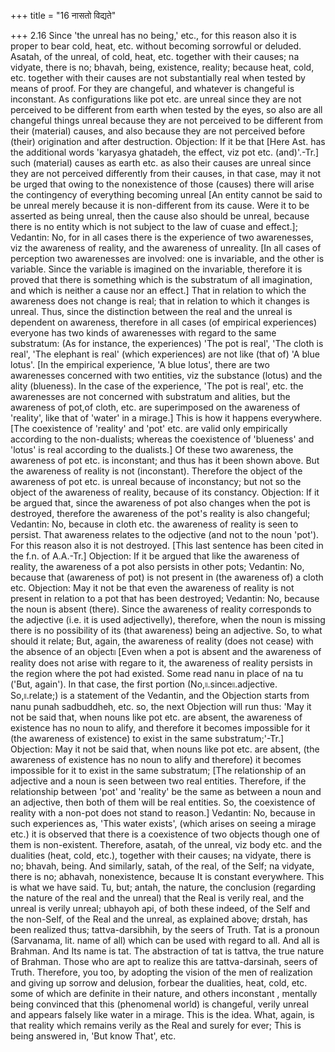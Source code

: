 +++
title = "16 नासतो विद्यते"

+++
2.16 Since 'the unreal has no being,' etc., for this reason also it is
proper to bear cold, heat, etc. without becoming sorrowful or deluded.
Asatah, of the unreal, of cold, heat, etc. together with their causes;
na vidyate, there is no; bhavah, being, existence, reality; because
heat, cold, etc. together with their causes are not substantially real
when tested by means of proof. For they are changeful, and whatever is
changeful is inconstant. As configurations like pot etc. are unreal
since they are not perceived to be different from earth when tested by
the eyes, so also are all changeful things unreal because they are not
perceived to be different from their (material) causes, and also because
they are not perceived before (their) origination and after destruction.
Objection: If it be that \[Here Ast. has the additional words 'karyasya
ghatadeh, the effect, viz pot etc. (and)'.-Tr.\] such (material) causes
as earth etc. as also their causes are unreal since they are not
perceived differently from their causes, in that case, may it not be
urged that owing to the nonexistence of those (causes) there will arise
the contingency of everything becoming unreal \[An entity cannot be said
to be unreal merely because it is non-different from its cause. Were it
to be asserted as being unreal, then the cause also should be unreal,
because there is no entity which is not subject to the law of cuase and
effect.\]; Vedantin: No, for in all cases there is the experience of two
awarenesses, viz the awareness of reality, and the awareness of
unreality. \[In all cases of perception two awarenesses are involved:
one is invariable, and the other is variable. Since the variable is
imagined on the invariable, therefore it is proved that there is
something which is the substratum of all imagination, and which is
neither a cause nor an effect.\] That in relation to which the awareness
does not change is real; that in relation to which it changes is unreal.
Thus, since the distinction between the real and the unreal is dependent
on awareness, therefore in all cases (of empirical experiences) everyone
has two kinds of awarenesses with regard to the same substratum: (As for
instance, the experiences) 'The pot is real', 'The cloth is real', 'The
elephant is real' (which experiences) are not like (that of) 'A blue
lotus'. \[In the empirical experience, 'A blue lotus', there are two
awarenesses concerned with two entities, viz the substance (lotus) and
the ality (blueness). In the case of the experience, 'The pot is real',
etc. the awarenesses are not concerned with substratum and alities, but
the awareness of pot,of cloth, etc. are superimposed on the awareness of
'reality', like that of 'water' in a mirage.\] This is how it happens
everywhere. \[The coexistence of 'reality' and 'pot' etc. are valid only
empirically according to the non-dualists; whereas the coexistence of
'blueness' and 'lotus' is real according to the dualists.\] Of these two
awareness, the awareness of pot etc. is inconstant; and thus has it been
shown above. But the awareness of reality is not (inconstant). Therefore
the object of the awareness of pot etc. is unreal because of
inconstancy; but not so the object of the awareness of reality, because
of its constancy. Objection: If it be argued that, since the awareness
of pot also changes when the pot is destroyed, therefore the awareness
of the pot's reality is also changeful; Vedantin: No, because in cloth
etc. the awareness of reality is seen to persist. That awareness relates
to the odjective (and not to the noun 'pot'). For this reason also it is
not destroyed. \[This last sentence has been cited in the f.n. of
A.A.-Tr.\] Objection: If it be argued that like the awareness of
reality, the awareness of a pot also persists in other pots; Vedantin:
No, because that (awareness of pot) is not present in (the awareness of)
a cloth etc. Objection: May it not be that even the awareness of reality
is not present in relation to a pot that has been destroyed; Vedantin:
No, because the noun is absent (there). Since the awareness of reality
corresponds to the adjective (i.e. it is used adjectivelly), therefore,
when the noun is missing there is no possibility of its (that awareness)
being an adjective. So, to what should it relate; But, again, the
awareness of reality (does not cease) with the absence of an object৷৷
\[Even when a pot is absent and the awareness of reality does not arise
with regare to it, the awareness of reality persists in the region where
the pot had existed. Some read nanu in place of na tu ('But, again'). In
that case, the first portion (No,৷৷.since৷৷.adjective. So,৷৷.relate;) is
a statement of the Vedantin, and the Objection starts from nanu punah
sadbuddheh, etc. so, the next Objection will run thus: 'May it not be
said that, when nouns like pot etc. are absent, the awareness of
existence has no noun to alify, and therefore it becomes impossible for
it (the awareness of existence) to exist in the same substratum;'-Tr.\]
Objection: May it not be said that, when nouns like pot etc. are absent,
(the awareness of existence has no noun to alify and therefore) it
becomes impossible for it to exist in the same substratum; \[The
relationship of an adjective and a noun is seen between two real
entities. Therefore, if the relationship between 'pot' and 'reality' be
the same as between a noun and an adjective, then both of them will be
real entities. So, the coexistence of reality with a non-pot does not
stand to reason.\] Vedantin: No, because in such experiences as, 'This
water exists', (which arises on seeing a mirage etc.) it is observed
that there is a coexistence of two objects though one of them is
non-existent. Therefore, asatah, of the unreal, viz body etc. and the
dualities (heat, cold, etc.), together with their causes; na vidyate,
there is no; bhavah, being. And similarly, satah, of the real, of the
Self; na vidyate, there is no; abhavah, nonexistence, because It is
constant everywhere. This is what we have said. Tu, but; antah, the
nature, the conclusion (regarding the nature of the real and the unreal)
that the Real is verily real, and the unreal is verily unreal; ubhayoh
api, of both these indeed, of the Self and the non-Self, of the Real and
the unreal, as explained above; drstah, has been realized thus;
tattva-darsibhih, by the seers of Truth. Tat is a pronoun (Sarvanama,
lit. name of all) which can be used with regard to all. And all is
Brahman. And Its name is tat. The abstraction of tat is tattva, the true
nature of Brahman. Those who are apt to realize this are
tattva-darsinah, seers of Truth. Therefore, you too, by adopting the
vision of the men of realization and giving up sorrow and delusion,
forbear the dualities, heat, cold, etc. some of which are definite in
their nature, and others inconstant , mentally being convinced that this
(phenomenal world) is changeful, verily unreal and appears falsely like
water in a mirage. This is the idea. What, again, is that reality which
remains verily as the Real and surely for ever; This is being answered
in, 'But know That', etc.
